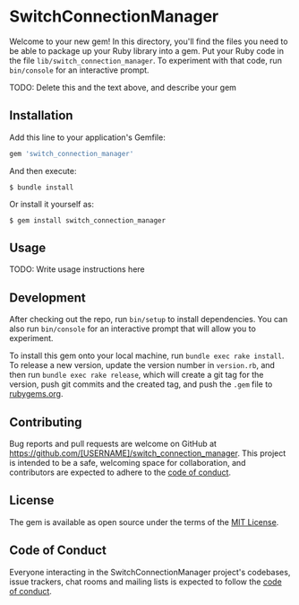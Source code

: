 # SwitchConnectionManager

Welcome to your new gem! In this directory, you'll find the files you need to be able to package up your Ruby library into a gem. Put your Ruby code in the file `lib/switch_connection_manager`. To experiment with that code, run `bin/console` for an interactive prompt.

TODO: Delete this and the text above, and describe your gem

## Installation

Add this line to your application's Gemfile:

```ruby
gem 'switch_connection_manager'
```

And then execute:

    $ bundle install

Or install it yourself as:

    $ gem install switch_connection_manager

## Usage

TODO: Write usage instructions here

## Development

After checking out the repo, run `bin/setup` to install dependencies. You can also run `bin/console` for an interactive prompt that will allow you to experiment.

To install this gem onto your local machine, run `bundle exec rake install`. To release a new version, update the version number in `version.rb`, and then run `bundle exec rake release`, which will create a git tag for the version, push git commits and the created tag, and push the `.gem` file to [rubygems.org](https://rubygems.org).

## Contributing

Bug reports and pull requests are welcome on GitHub at https://github.com/[USERNAME]/switch_connection_manager. This project is intended to be a safe, welcoming space for collaboration, and contributors are expected to adhere to the [code of conduct](https://github.com/[USERNAME]/switch_connection_manager/blob/master/CODE_OF_CONDUCT.md).

## License

The gem is available as open source under the terms of the [MIT License](https://opensource.org/licenses/MIT).

## Code of Conduct

Everyone interacting in the SwitchConnectionManager project's codebases, issue trackers, chat rooms and mailing lists is expected to follow the [code of conduct](https://github.com/[USERNAME]/switch_connection_manager/blob/master/CODE_OF_CONDUCT.md).
